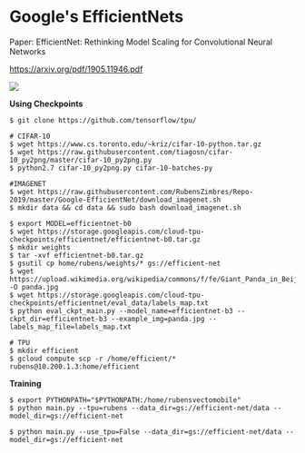 # Google's EfficientNets  

Paper: EfficientNet: Rethinking Model Scaling for Convolutional Neural Networks  

https://arxiv.org/pdf/1905.11946.pdf

<img src=https://github.com/RubensZimbres/Repo-2019/blob/master/Google-EfficientNet/Pics/efficient.png>  

<b>Using Checkpoints</b>

```
$ git clone https://github.com/tensorflow/tpu/

# CIFAR-10
$ wget https://www.cs.toronto.edu/~kriz/cifar-10-python.tar.gz
$ wget https://raw.githubusercontent.com/tiagosn/cifar-10_py2png/master/cifar-10_py2png.py
$ python2.7 cifar-10_py2png.py cifar-10-batches-py

#IMAGENET
$ wget https://raw.githubusercontent.com/RubensZimbres/Repo-2019/master/Google-EfficientNet/download_imagenet.sh
$ mkdir data && cd data && sudo bash download_imagenet.sh

$ export MODEL=efficientnet-b0
$ wget https://storage.googleapis.com/cloud-tpu-checkpoints/efficientnet/efficientnet-b0.tar.gz
$ mkdir weights
$ tar -xvf efficientnet-b0.tar.gz
$ gsutil cp home/rubens/weights/* gs://efficient-net
$ wget https://upload.wikimedia.org/wikipedia/commons/f/fe/Giant_Panda_in_Beijing_Zoo_1.JPG -O panda.jpg
$ wget https://storage.googleapis.com/cloud-tpu-checkpoints/efficientnet/eval_data/labels_map.txt
$ python eval_ckpt_main.py --model_name=efficientnet-b3 --ckpt_dir=efficientnet-b3 --example_img=panda.jpg --labels_map_file=labels_map.txt

# TPU
$ mkdir efficient
$ gcloud compute scp -r /home/efficient/* rubens@10.200.1.3:home/efficient
```

<b>Training</b>  

```
$ export PYTHONPATH="$PYTHONPATH:/home/rubensvectomobile"
$ python main.py --tpu=rubens --data_dir=gs://efficient-net/data --model_dir=gs://efficient-net

$ python main.py --use_tpu=False --data_dir=gs://efficient-net/data --model_dir=gs://efficient-net
```
